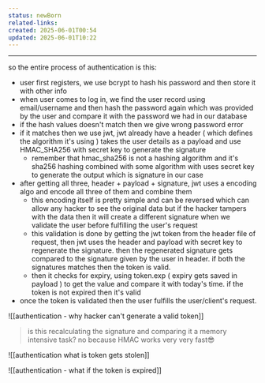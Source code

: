 ```yaml
---
status: newBorn
related-links: 
created: 2025-06-01T00:54
updated: 2025-06-01T10:22
---
```

---

so the entire process of authentication is this:
- user first registers, we use bcrypt to hash his password and then store it with other info
- when user comes to log in, we find the user record using email/username and then hash the password again which was provided by the user and compare it with the password we had in our database
- if the hash values doesn't match then we give wrong password error
- if it matches then we use jwt, jwt already have a header ( which defines the algorithm it's using ) takes the user details as a payload and use HMAC_SHA256 with secret key to generate the signature
	- remember that hmac_sha256 is not a hashing algorithm and it's sha256 hashing combined with some algorithm with uses secret key to generate the output which is signature in our case
- after getting all three, header + payload + signature, jwt uses a encoding algo and encode all three of them and combine them
	- this encoding itself is pretty simple and can be reversed which can allow any hacker to see the original data but if the hacker tampers with the data then it will create a different signature when we validate the user before fulfilling the user's request
	- this validation is done by getting the jwt token from the header file of request, then jwt uses the header and payload with secret key to regenerate the signature. then the regenerated signature gets compared to the signature given by the user in header. if both the signatures matches then the token is valid.
	- then it checks for expiry, using token.exp ( expiry gets saved in payload ) to get the value and compare it with today's time. if the token is not expired then it's valid
- once the token is validated then the user fulfills the user/client's request.




![[authentication - why hacker can't generate a valid token]]


> is this recalculating the signature and comparing it a memory intensive task?
	  no because HMAC works very very fast😎

![[authentication what is token gets stolen]]




![[authentication - what if the token is expired]]


